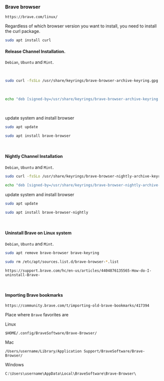 ### Brave browser

```https://brave.com/linux/```

Regardless of which browser version you want to install, you need to install the curl package.

```BASH
sudo apt install curl
```

#### Release Channel Installation.

`Debian`, `Ubuntu` and `Mint`.

&nbsp;

```BASH
sudo curl -fsSLo /usr/share/keyrings/brave-browser-archive-keyring.gpg https://brave-browser-apt-release.s3.brave.com/brave-browser-archive-keyring.gpg
```

&nbsp;

```BASH
echo "deb [signed-by=/usr/share/keyrings/brave-browser-archive-keyring.gpg] https://brave-browser-apt-release.s3.brave.com/ stable main"|sudo tee /etc/apt/sources.list.d/brave-browser-release.list
```

&nbsp;

update system and install browser

```BASH
sudo apt update
```

```BASH
sudo apt install brave-browser
```

&nbsp;
&nbsp;

#### Nightly Channel Installation 

`Debian`, `Ubuntu` and `Mint`.

```BASH
sudo curl -fsSLo /usr/share/keyrings/brave-browser-nightly-archive-keyring.gpg https://brave-browser-apt-nightly.s3.brave.com/brave-browser-nightly-archive-keyring.gpg
```

```BASH
echo "deb [signed-by=/usr/share/keyrings/brave-browser-nightly-archive-keyring.gpg] https://brave-browser-apt-nightly.s3.brave.com/ stable main"|sudo tee /etc/apt/sources.list.d/brave-browser-nightly.list
```

update system and install browser

```BASH
sudo apt update
```

```BASH
sudo apt install brave-browser-nightly
```

&nbsp;
&nbsp;

#### Uninstall Brave on Linux system

`Debian`, `Ubuntu` and `Mint`.

```BASH
sudo apt remove brave-browser brave-keyring
```

```BASH
sudo rm /etc/apt/sources.list.d/brave-browser-*.list
```

```https://support.brave.com/hc/en-us/articles/4404876135565-How-do-I-uninstall-Brave-```

&nbsp;
&nbsp;

#### Importing Brave bookmarks
```https://community.brave.com/t/importing-old-brave-bookmarks/417394```

Place where `Brave` favorites are

Linux

```$HOME/.config/BraveSoftware/Brave-Browser/```

Mac

```/Users/username/Library/Application Support/BraveSoftware/Brave-Browser/```

Windows

```C:\Users\username\AppData\Local\BraveSoftware\Brave-Browser\```
